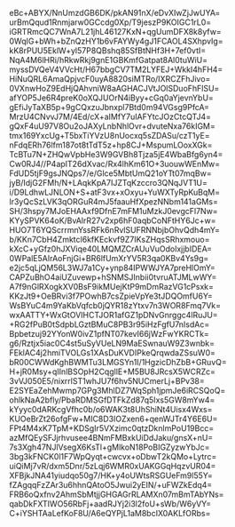 eBc+ABYX/NnUmzdGB6DK/pkAN91nX/eDvXIwZjJwUYA=
urBmQqud1Rnmjarw0GCcdg0Xp/T9jeszP9KOIGC1rL0=
iGRTRmcQC7WnA7L21jhL46127KxN+qgUumDFX8k8yfw=
0WqIG+bWh+bZnQzHY1b6vFAYWy4gJ1FCAOL4SXhpvIg=
kK8rPUU5EklW+yl57P8QBshq85SfBtNHf3H+7ef0vtI=
NqA4M6lHRi/hRkwRkj9gnE1GBKmfGatpat8Al0tuWiU=
myssDVQeV4VVcHt/H67bbgCV7TM2LYFEJ+WkkI4hFH4=
HiNuQRL6AmaQpjvcF0uyA8820siMTRo/IXRCZFhJivo=
0VXnwHoZ9EdHjQAhvniW8aAGHACJVtJOlSDuoFhFlSU=
afYOP5Je6R4preK0oXQJUOrN4iByy+cGq0aYjevnYbU=
gEfiJyTaXB5p+9gCQxzuJbnxpl7Btd0m94VGsg9PfcA=
MrzU4CNvvJ7M/4Ed/cX+aIMfY7uIAFYtcJOzCtcQTJ4=
gQxF4uU97V8Ou2oJAXyLnbNhlOvr+dvuteNxa76kIGM=
tmx169YxcUg+T5bxTiYVzU8nUocxq5sZDASu/czT1yE=
nFdqERh76lfm187ot8tTdT5z+hp8CJ+MspumLOoxXGk=
TcBTu7N+ZHQwVpbHe3W9GVBh8Tjza5jE4WbaBfg6yn4=
Cw0RJ4//P4apIT26dXvac/Rx4lhKm61O+3uouwWEnMw=
FdUD5tjF9gsJNQps7/e/Glce5MbtUmQ21oYTt07mqBw=
jyB/IdjG2FMh/N+LAqkKpA7IJZTqKzccro3QNqJVT1U=
i/D9LdhwLJNLON+S+atF3vx+xOxyu+YuWXTyRpKuBqM=
lr3yQcSzLVK3qORGuR4mJ5faauHfXpezNNbm141aGMs=
SH/3hspy7MJoEHAAxf9DfnE7mFM1uMzkJ0evgcFl7Nw=
KYySPVK64oK/BvAlrR27v2xp6hF0aqbCoNFtHY6Jc+w=
HUO7T6YQScrrmnYssRFk6nRvlSUFRNNbjbOhvQdh4mY=
b/KKn7CbH4Zmktcl6kfKEckvf9Z7IKsZHqsSRhxmouo=
kXcC+yGfz0hJXViqe40LMQMZCrAUuVuOdolxjjbIDEA=
0WPalE5AIrAoFnjGi+BR6lfUmXrYV5R3qa0KBv4Ys9g=
e2jc5qLjQM56L3WJ7a1Cy+ynp84IPWWJYA7preHlOmY=
CAPZuBhO4aiUZuvewp+hSNMSJInbii0tvruATJMLwWY=
A7f9nGlRXogkXV0BsF9ikMUejKtP9mDmRazVG1cPsxk=
KKzJt9+OeBRvi3f7POwhB7csZpieVpYe3tJDQOmfU6Y=
WsBYuC4m9YaKbVqfcb0jQYR18zYtxv7n3WOR8Fmq7Vk=
wxAATTY+WxGtOVIHCTJOR1afGZ1pDNvGnrggc4lRuJU=
+RG2fPuB0tSdpbLGztBMuC8PB3r95iHzFgfU7nIsdAc=
Bpbetzuj92YYonW0ivZ1pfNT07kevI66jWzFwYKRCTk=
g6/Rztjx5iac0C4st5uSyVUeLN9MaESwnauW9Z3wnbk=
FEklAC4j2hmiTVOLGs1XAsDuKVDIPkeQrqwdaZSsuW0=
bR00CWWdKghBWMTu3LMGSYn1I/1HgzicDhZbB+GRuvQ=
H+jR0Msy+qIInlBSOpH2CqgllE+M5BU8JRcsX5WCRZc=
3vVJ050E5/nixrrlST1whJU7f6hv5NUCmerLj+BPv38=
E2SYEaZehMwmp7GPg3MhlDZ7WqSph1jpmJe6iRCSQoQ=
ohlkNaA2bfly/PbaRDMSGfDTFkZd87q5Ixs5GW8mYw4=
kYyyc0dARKcgVfhc0b/o6WAK3t8UhShiNt4Uisx4Wxs=
KUOeBrZt26ofgFw+MIC8D3IOZxen6+qenWJTr4Y6E6U=
FPt4M4xK7TpM+KDSgIr5VXzimc0qtzDknlmPoU19Bcc=
azMfQEySFJjrhvusee4BNmFMBxkUiDdJaku/gnsX+nU=
7s3Xgh47NJlVsegX6KsTl+gMlkoN18PoBIGZyzwYbJc=
3bg3kFNCK0l1F7WpQyqt+cwcvx+oDbwT2kQMo+Lytrc=
uiQiMj7vR/dxm5Dnr/5zLqj6WMR0xUAKGGqHqzvUR04=
XFBjkJNA41yiudqo50g7/HK+y4oUWtsRSGUeFm9l55Y=
fZAgqqFzZAr3u6hhnQAtoO5Jwui2yEIN/+uFWZkEdq4=
FRB6oQxfnv2AhmSbMtjjGHGAGrRLAMXn07mBmTAbYNs=
qabDkFXTIWO56RbFj+aadRJYj2i3l2foU+sWb/W6yVY=
C+iYSHTAaLefKoF8U/A6eQYPjL1aM8bcIX0AKLfORbs=
